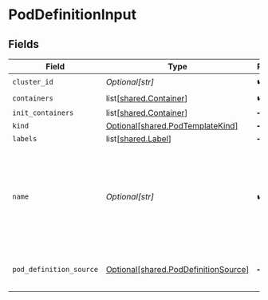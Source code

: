 # PodDefinitionInput


## Fields

| Field                                                                                                     | Type                                                                                                      | Required                                                                                                  | Description                                                                                               |
| --------------------------------------------------------------------------------------------------------- | --------------------------------------------------------------------------------------------------------- | --------------------------------------------------------------------------------------------------------- | --------------------------------------------------------------------------------------------------------- |
| `cluster_id`                                                                                              | *Optional[str]*                                                                                           | :heavy_check_mark:                                                                                        | N/A                                                                                                       |
| `containers`                                                                                              | list[[shared.Container](undefined/models/shared/container.md)]                                            | :heavy_check_mark:                                                                                        | N/A                                                                                                       |
| `init_containers`                                                                                         | list[[shared.Container](undefined/models/shared/container.md)]                                            | :heavy_minus_sign:                                                                                        | N/A                                                                                                       |
| `kind`                                                                                                    | [Optional[shared.PodTemplateKind]](undefined/models/shared/podtemplatekind.md)                            | :heavy_minus_sign:                                                                                        | N/A                                                                                                       |
| `labels`                                                                                                  | list[[shared.Label](undefined/models/shared/label.md)]                                                    | :heavy_minus_sign:                                                                                        | N/A                                                                                                       |
| `name`                                                                                                    | *Optional[str]*                                                                                           | :heavy_check_mark:                                                                                        | in pod template, this is the normalized name (for example, get it from pod -> replicaset -> deployment).<br/> |
| `pod_definition_source`                                                                                   | [Optional[shared.PodDefinitionSource]](undefined/models/shared/poddefinitionsource.md)                    | :heavy_minus_sign:                                                                                        | The source type of the pod definition                                                                     |